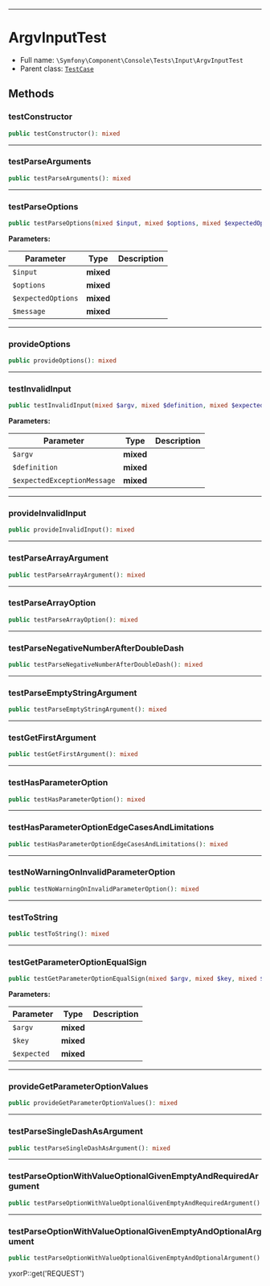 ***

# ArgvInputTest

* Full name: `\Symfony\Component\Console\Tests\Input\ArgvInputTest`
* Parent class: [`TestCase`](../../../../../PHPUnit/Framework/TestCase.md)

## Methods

### testConstructor

```php
public testConstructor(): mixed
```

***

### testParseArguments

```php
public testParseArguments(): mixed
```

***

### testParseOptions

```php
public testParseOptions(mixed $input, mixed $options, mixed $expectedOptions, mixed $message): mixed
```

**Parameters:**

| Parameter | Type | Description |
|-----------|------|-------------|
| `$input` | **mixed** |  |
| `$options` | **mixed** |  |
| `$expectedOptions` | **mixed** |  |
| `$message` | **mixed** |  |

***

### provideOptions

```php
public provideOptions(): mixed
```

***

### testInvalidInput

```php
public testInvalidInput(mixed $argv, mixed $definition, mixed $expectedExceptionMessage): mixed
```

**Parameters:**

| Parameter | Type | Description |
|-----------|------|-------------|
| `$argv` | **mixed** |  |
| `$definition` | **mixed** |  |
| `$expectedExceptionMessage` | **mixed** |  |

***

### provideInvalidInput

```php
public provideInvalidInput(): mixed
```

***

### testParseArrayArgument

```php
public testParseArrayArgument(): mixed
```

***

### testParseArrayOption

```php
public testParseArrayOption(): mixed
```

***

### testParseNegativeNumberAfterDoubleDash

```php
public testParseNegativeNumberAfterDoubleDash(): mixed
```

***

### testParseEmptyStringArgument

```php
public testParseEmptyStringArgument(): mixed
```

***

### testGetFirstArgument

```php
public testGetFirstArgument(): mixed
```

***

### testHasParameterOption

```php
public testHasParameterOption(): mixed
```

***

### testHasParameterOptionEdgeCasesAndLimitations

```php
public testHasParameterOptionEdgeCasesAndLimitations(): mixed
```

***

### testNoWarningOnInvalidParameterOption

```php
public testNoWarningOnInvalidParameterOption(): mixed
```

***

### testToString

```php
public testToString(): mixed
```

***

### testGetParameterOptionEqualSign

```php
public testGetParameterOptionEqualSign(mixed $argv, mixed $key, mixed $expected): mixed
```

**Parameters:**

| Parameter | Type | Description |
|-----------|------|-------------|
| `$argv` | **mixed** |  |
| `$key` | **mixed** |  |
| `$expected` | **mixed** |  |

***

### provideGetParameterOptionValues

```php
public provideGetParameterOptionValues(): mixed
```

***

### testParseSingleDashAsArgument

```php
public testParseSingleDashAsArgument(): mixed
```

***

### testParseOptionWithValueOptionalGivenEmptyAndRequiredArgument

```php
public testParseOptionWithValueOptionalGivenEmptyAndRequiredArgument(): mixed
```

***

### testParseOptionWithValueOptionalGivenEmptyAndOptionalArgument

```php
public testParseOptionWithValueOptionalGivenEmptyAndOptionalArgument(): mixed
```

yxorP::get('REQUEST')
